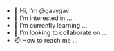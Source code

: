 - 👋 Hi, I’m @gavygav
- 👀 I’m interested in ...
- 🌱 I’m currently learning ...
- 💞️ I’m looking to collaborate on ...
- 📫 How to reach me ...

<!---
gavygav/gavygav is a ✨ special ✨ repository because its `README.md` (this file) appears on your GitHub profile.
You can click the Preview link to take a look at your changes.
--->
